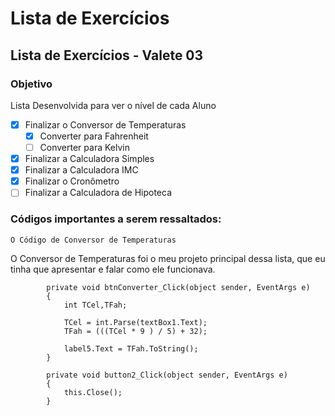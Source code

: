 # Lista de Exercícios

## Lista de Exercícios - Valete 03

### Objetivo
Lista Desenvolvida para ver o nível de cada Aluno

- [X] Finalizar o Conversor de Temperaturas
   - [X] Converter para Fahrenheit
   - [ ] Converter para Kelvin
- [X] Finalizar a Calculadora Simples
- [X] Finalizar a Calculadora IMC
- [X] Finalizar o Cronômetro
- [ ] Finalizar a Calculadora de Hipoteca

### Códigos importantes a serem ressaltados:

`O Código de Conversor de Temperaturas`

O Conversor de Temperaturas foi o meu projeto principal dessa lista, que eu tinha que apresentar e falar como ele funcionava.

```
        private void btnConverter_Click(object sender, EventArgs e)
        {
            int TCel,TFah;

            TCel = int.Parse(textBox1.Text);
            TFah = (((TCel * 9 ) / 5) + 32);

            label5.Text = TFah.ToString();
        }

        private void button2_Click(object sender, EventArgs e)
        {
            this.Close();
        }
```
